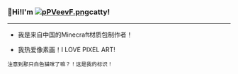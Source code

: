 
 ### 👋Hi!I'm [![pPVeevF.png](https://s1.ax1x.com/2023/08/08/pPVeevF.png)](https://imgse.com/i/pPVeevF)catty!
--- 


- 我是来自中国的Minecraft材质包制作者！

- 我热爱像素画！I LOVE PIXEL ART!




```null
注意到那只白色猫咪了嘛？！这是我的标识！
```
